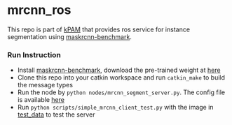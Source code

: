 # mrcnn_ros

This repo is part of [kPAM](https://github.com/weigao95/kPAM) that provides ros service for instance segmentation using [maskrcnn-benchmark](https://github.com/facebookresearch/maskrcnn-benchmark). 

### Run Instruction

- Install [maskrcnn-benchmark](https://github.com/facebookresearch/maskrcnn-benchmark), download the pre-trained weight at [here](https://drive.google.com/open?id=1g11yF89mPZKcHx3kxmIZ07XeNlixkLlz)
- Clone this repo into your catkin workspace and run `catkin_make` to build the message types
- Run the node by `python nodes/mrcnn_segment_server.py`. The config file is available [here](https://github.com/weigao95/mrcnn_ros/tree/master/config)
- Run `python scripts/simple_mrcnn_client_test.py` with the image in [test_data](https://github.com/weigao95/mrcnn_ros/tree/master/test_data) to test the server
